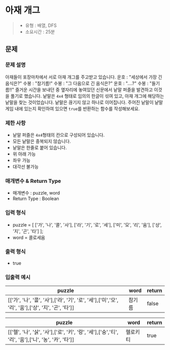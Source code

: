 # 아재 개그

> - 유형 : 배열, DFS
> - 소요시간 : 25분



## 문제

### 문제 설명

아재들이 포장마차에서 서로 아재 개그를 주고받고 있습니다.
운호 : "세상에서 가장 긴 음식은?"
수봉 : "참기름!"
수봉 : "그 다음으로 긴 음식은?"
운호 : "....?"
수봉 : "들기름!!"
즐거운 시간을 보내던 중 옆자리에 놓여있던 신문에서 낱말 퍼즐을 발견하고 이것을 풀기로
했습니다.
낱말은 `4x4` 형태로 임의의 한글이 섞여 있고, 아재 개그에 해당하는 낱말을 찾는
것이었습니다.
낱말은 끊기지 않고 하나로 이어집니다.
주어진 낱말이 낱말 게임 내에 있는지 확인하여 있으면 `true`를 반환하는 함수를
작성해보세요.



### 제한 사항

- 낱말 퍼즐은 `4x4`형태의 칸으로 구성되어 있습니다.
- 모든 낱말은 중복되지 않습니다.
- 낱말은 한줄로 붙어 있습니다.
- 위 아래 가능
- 좌우 가능
- 대각선 불가능



### 매개변수 & Return Type

- 매개변수 : puzzle, word
- Return Type : Boolean



### 입력 형식

- puzzle = [
  	['가', '나', '콜', '사'],
  	['라', '기', '로', '세'],
  	['미', '모', '리', '움'],
  	['상', '지', '곤', '타']
  ];
- word = 콜로세움



### 출력 형식

- true



### 입출력 예시

| puzzle                                                       | word   | return |
| ------------------------------------------------------------ | ------ | ------ |
| [['가', '나', '콜', '사'],['라', '기', '로', '세'],['미','모', '리', '움'],['상', '지', '곤', '타']] | 참기름 | false  |

| puzzle                                                       | word     | return |
| ------------------------------------------------------------ | -------- | ------ |
| [['헬', '나', '삵', '사'],['로', '키', '랑', '세'],['숭','티', '리', '움'],['니', '농', '카', '타']] | 헬로키티 | true   |


